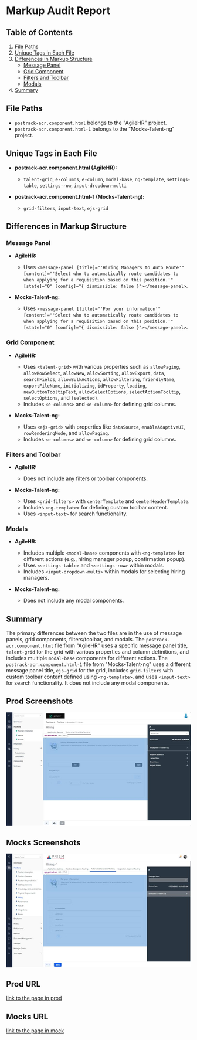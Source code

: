 # Markup Audit Report

## Table of Contents

1. [File Paths](#file-paths)
2. [Unique Tags in Each File](#unique-tags-in-each-file)
3. [Differences in Markup Structure](#differences-in-markup-structure)
   - [Message Panel](#message-panel)
   - [Grid Component](#grid-component)
   - [Filters and Toolbar](#filters-and-toolbar)
   - [Modals](#modals)
4. [Summary](#summary)

## File Paths

- `postrack-acr.component.html` belongs to the "AgileHR" project.
- `postrack-acr.component.html-1` belongs to the "Mocks-Talent-ng" project.

## Unique Tags in Each File

- **postrack-acr.component.html (AgileHR):**

  - `talent-grid`, `e-columns`, `e-column`, `modal-base`, `ng-template`, `settings-table`, `settings-row`, `input-dropdown-multi`

- **postrack-acr.component.html-1 (Mocks-Talent-ng):**
  - `grid-filters`, `input-text`, `ejs-grid`

## Differences in Markup Structure

### Message Panel

- **AgileHR:**

  - Uses `<message-panel [title]="'Hiring Managers to Auto Route'" [content]="'Select who to automatically route candidates to when applying for a requisition based on this position.'" [state]="0" [config]="{ dismissible: false }"></message-panel>`.

- **Mocks-Talent-ng:**
  - Uses `<message-panel [title]="'For your information'" [content]="'Select who to automatically route candidates to when applying for a requisition based on this position.'" [state]="0" [config]="{ dismissible: false }"></message-panel>`.

### Grid Component

- **AgileHR:**

  - Uses `<talent-grid>` with various properties such as `allowPaging`, `allowRowSelect`, `allowNew`, `allowSorting`, `allowExport`, `data`, `searchFields`, `allowBulkActions`, `allowFiltering`, `friendlyName`, `exportFileName`, `initializing`, `idProperty`, `loading`, `newButtonTooltipText`, `allowSelectOptions`, `selectActionTooltip`, `selectOptions`, and `(selected)`.
  - Includes `<e-columns>` and `<e-column>` for defining grid columns.

- **Mocks-Talent-ng:**
  - Uses `<ejs-grid>` with properties like `dataSource`, `enableAdaptiveUI`, `rowRenderingMode`, and `allowPaging`.
  - Includes `<e-columns>` and `<e-column>` for defining grid columns.

### Filters and Toolbar

- **AgileHR:**

  - Does not include any filters or toolbar components.

- **Mocks-Talent-ng:**
  - Uses `<grid-filters>` with `centerTemplate` and `centerHeaderTemplate`.
  - Includes `<ng-template>` for defining custom toolbar content.
  - Uses `<input-text>` for search functionality.

### Modals

- **AgileHR:**

  - Includes multiple `<modal-base>` components with `<ng-template>` for different actions (e.g., hiring manager popup, confirmation popup).
  - Uses `<settings-table>` and `<settings-row>` within modals.
  - Includes `<input-dropdown-multi>` within modals for selecting hiring managers.

- **Mocks-Talent-ng:**
  - Does not include any modal components.

## Summary

The primary differences between the two files are in the use of message panels, grid components, filters/toolbar, and modals. The `postrack-acr.component.html` file from "AgileHR" uses a specific message panel title, `talent-grid` for the grid with various properties and column definitions, and includes multiple `modal-base` components for different actions. The `postrack-acr.component.html-1` file from "Mocks-Talent-ng" uses a different message panel title, `ejs-grid` for the grid, includes `grid-filters` with custom toolbar content defined using `<ng-template>`, and uses `<input-text>` for search functionality. It does not include any modal components.

## Prod Screenshots

![Alt Text](./img-dev.jpg)

## Mocks Screenshots

![Alt Text](./img-mocks.jpg)

## Prod URL

[link to the page in prod](https://piedpiper.agilehr.net/core/positions/position_7qw8tbqzn0xr8stpr01mx6tna3/hiring)

## Mocks URL

[link to the page in mock](http://localhost:4340/positions/:id/pos-track)

